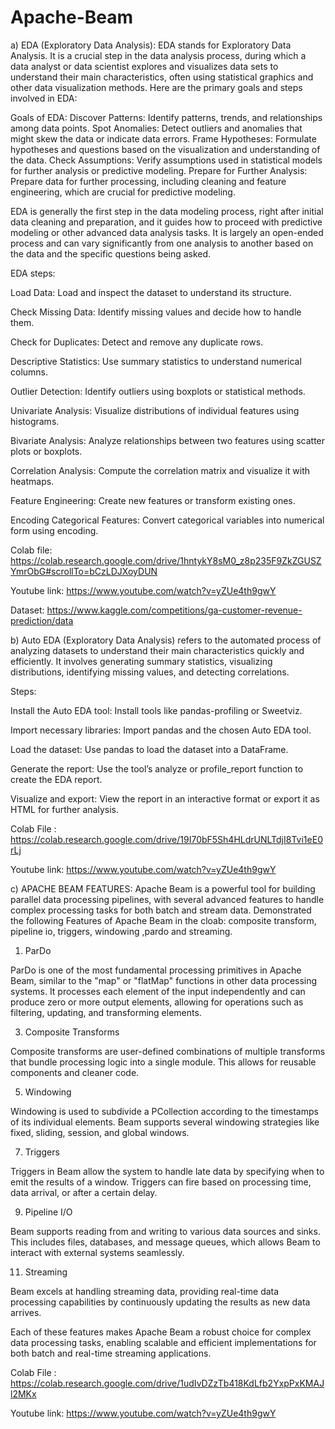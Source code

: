 # Apache-Beam

a) EDA (Exploratory Data Analysis):
EDA stands for Exploratory Data Analysis. It is a crucial step in the data analysis process, during which a data analyst or data scientist explores and visualizes data sets to understand their main characteristics, often using statistical graphics and other data visualization methods. Here are the primary goals and steps involved in EDA:

Goals of EDA:
Discover Patterns: Identify patterns, trends, and relationships among data points. Spot Anomalies: Detect outliers and anomalies that might skew the data or indicate data errors. Frame Hypotheses: Formulate hypotheses and questions based on the visualization and understanding of the data. Check Assumptions: Verify assumptions used in statistical models for further analysis or predictive modeling. Prepare for Further Analysis: Prepare data for further processing, including cleaning and feature engineering, which are crucial for predictive modeling.

EDA is generally the first step in the data modeling process, right after initial data cleaning and preparation, and it guides how to proceed with predictive modeling or other advanced data analysis tasks. It is largely an open-ended process and can vary significantly from one analysis to another based on the data and the specific questions being asked.

EDA steps:

Load Data: Load and inspect the dataset to understand its structure.

Check Missing Data: Identify missing values and decide how to handle them.

Check for Duplicates: Detect and remove any duplicate rows.

Descriptive Statistics: Use summary statistics to understand numerical columns.

Outlier Detection: Identify outliers using boxplots or statistical methods.

Univariate Analysis: Visualize distributions of individual features using histograms.

Bivariate Analysis: Analyze relationships between two features using scatter plots or boxplots.

Correlation Analysis: Compute the correlation matrix and visualize it with heatmaps.

Feature Engineering: Create new features or transform existing ones.

Encoding Categorical Features: Convert categorical variables into numerical form using encoding.


Colab file: https://colab.research.google.com/drive/1hntykY8sM0_z8p235F9ZkZGUSZYmrObG#scrollTo=bCzLDJXoyDUN

Youtube link: https://www.youtube.com/watch?v=yZUe4th9gwY

Dataset: https://www.kaggle.com/competitions/ga-customer-revenue-prediction/data


b) Auto EDA (Exploratory Data Analysis) refers to the automated process of analyzing datasets to understand their main characteristics quickly and efficiently. It involves generating summary statistics, visualizing distributions, identifying missing values, and detecting correlations.

Steps:

Install the Auto EDA tool: Install tools like pandas-profiling or Sweetviz.

Import necessary libraries: Import pandas and the chosen Auto EDA tool.

Load the dataset: Use pandas to load the dataset into a DataFrame.

Generate the report: Use the tool’s analyze or profile_report function to create the EDA report.

Visualize and export: View the report in an interactive format or export it as HTML for further analysis.

Colab File : https://colab.research.google.com/drive/19I70bF5Sh4HLdrUNLTdjI8Tvi1eE0rLj

Youtube link: https://www.youtube.com/watch?v=yZUe4th9gwY


c) APACHE BEAM FEATURES:
Apache Beam is a powerful tool for building parallel data processing pipelines, with several advanced features to handle complex processing tasks for both batch and stream data. Demonstrated the following Features of Apache Beam in the cloab: composite transform, pipeline io, triggers, windowing ,pardo and streaming.

1. ParDo

ParDo is one of the most fundamental processing primitives in Apache Beam, similar to the "map" or "flatMap" functions in other data processing systems. It processes each element of the input independently and can produce zero or more output elements, allowing for operations such as filtering, updating, and transforming elements.

3. Composite Transforms

Composite transforms are user-defined combinations of multiple transforms that bundle processing logic into a single module. This allows for reusable components and cleaner code.

5. Windowing
   
Windowing is used to subdivide a PCollection according to the timestamps of its individual elements. Beam supports several windowing strategies like fixed, sliding, session, and global windows.

7. Triggers
   
Triggers in Beam allow the system to handle late data by specifying when to emit the results of a window. Triggers can fire based on processing time, data arrival, or after a certain delay.

9. Pipeline I/O
    
Beam supports reading from and writing to various data sources and sinks. This includes files, databases, and message queues, which allows Beam to interact with external systems seamlessly.

11. Streaming
    
Beam excels at handling streaming data, providing real-time data processing capabilities by continuously updating the results as new data arrives.

Each of these features makes Apache Beam a robust choice for complex data processing tasks, enabling scalable and efficient implementations for both batch and real-time streaming applications.

Colab File : https://colab.research.google.com/drive/1udIvDZzTb418KdLfb2YxpPxKMAJl2MKx

Youtube link: https://www.youtube.com/watch?v=yZUe4th9gwY

